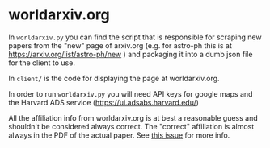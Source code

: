 worldarxiv.org
=============

In `worldarxiv.py` you can find the script that is responsible for scraping new papers from the "new" page of arxiv.org (e.g. for astro-ph this is at https://arxiv.org/list/astro-ph/new ) and packaging it into a dumb json file for the client to use.

In `client/` is the code for displaying the page at worldarxiv.org.

In order to run `worldarxiv.py` you will need API keys for google maps and the Harvard ADS service (https://ui.adsabs.harvard.edu/)

All the affiliation info from worldarxiv.org is at best a reasonable guess and shouldn't be considered always correct. The "correct" affiliation is almost always in the PDF of the actual paper. See [this issue](https://github.com/mef51/worldarxiv/issues/5) for more info.
